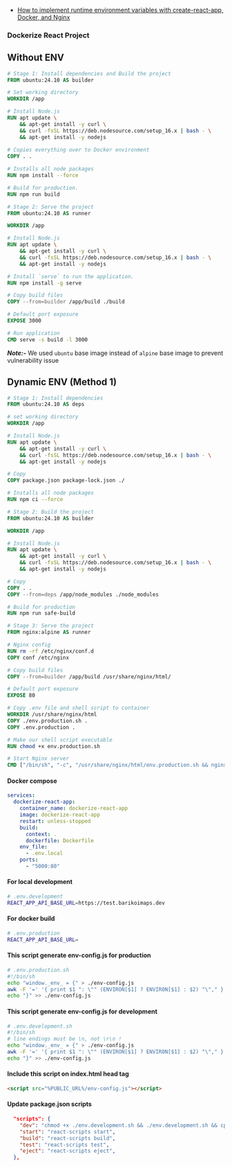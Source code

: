 - [How to implement runtime environment variables with create-react-app, Docker, and Nginx](https://medium.com/free-code-camp/how-to-implement-runtime-environment-variables-with-create-react-app-docker-and-nginx-7f9d42a91d70)

### Dockerize React Project
## Without ENV
```Dockerfile
# Stage 1: Install dependencies and Build the project
FROM ubuntu:24.10 AS builder

# Set working directory
WORKDIR /app

# Install Node.js
RUN apt update \
    && apt-get install -y curl \
    && curl -fsSL https://deb.nodesource.com/setup_16.x | bash - \
    && apt-get install -y nodejs
    
# Copies everything over to Docker environment
COPY . .

# Installs all node packages
RUN npm install --force

# Build for production.
RUN npm run build

# Stage 2: Serve the project
FROM ubuntu:24.10 AS runner

WORKDIR /app

# Install Node.js
RUN apt update \
    && apt-get install -y curl \
    && curl -fsSL https://deb.nodesource.com/setup_16.x | bash - \
    && apt-get install -y nodejs

# Install `serve` to run the application.
RUN npm install -g serve

# Copy build files
COPY --from=builder /app/build ./build

# Default port exposure
EXPOSE 3000

# Run application
CMD serve -s build -l 3000
```
***Note:-*** We used `ubuntu` base image instead of `alpine` base image to prevent vulnerability issue

## Dynamic ENV (Method 1)
```Dockerfile
# Stage 1: Install dependencies
FROM ubuntu:24.10 AS deps

# set working directory
WORKDIR /app

# Install Node.js
RUN apt update \
    && apt-get install -y curl \
    && curl -fsSL https://deb.nodesource.com/setup_16.x | bash - \
    && apt-get install -y nodejs

# Copy
COPY package.json package-lock.json ./

# Installs all node packages
RUN npm ci --force

# Stage 2: Build the project
FROM ubuntu:24.10 AS builder

WORKDIR /app

# Install Node.js
RUN apt update \
    && apt-get install -y curl \
    && curl -fsSL https://deb.nodesource.com/setup_16.x | bash - \
    && apt-get install -y nodejs

# Copy
COPY . .
COPY --from=deps /app/node_modules ./node_modules

# Build for production
RUN npm run safe-build

# Stage 3: Serve the project
FROM nginx:alpine AS runner

# Nginx config
RUN rm -rf /etc/nginx/conf.d
COPY conf /etc/nginx

# Copy build files
COPY --from=builder /app/build /usr/share/nginx/html/

# Default port exposure
EXPOSE 80

# Copy .env file and shell script to container
WORKDIR /usr/share/nginx/html
COPY ./env.production.sh .
COPY .env.production .

# Make our shell script executable
RUN chmod +x env.production.sh

# Start Nginx server
CMD ["/bin/sh", "-c", "/usr/share/nginx/html/env.production.sh && nginx -g \"daemon off;\""]
```

#### Docker compose
```yaml
services:
  dockerize-react-app:
    container_name: dockerize-react-app
    image: dockerize-react-app
    restart: unless-stopped
    build:
      context: .
      dockerfile: Dockerfile
    env_file:
      - .env.local
    ports:
      - "5000:80"
```

#### For local development
```sh
# .env.development
REACT_APP_API_BASE_URL=https://test.barikoimaps.dev
```

#### For docker build
```sh
# .env.production
REACT_APP_API_BASE_URL=
```
#### This script generate env-config.js for production
```sh
# .env.production.sh
#!/bin/sh
echo "window._env_ = {" > ./env-config.js
awk -F '=' '{ print $1 ": \"" (ENVIRON[$1] ? ENVIRON[$1] : $2) "\"," }' ./.env.production >> ./env-config.js
echo "}" >> ./env-config.js
```

#### This script generate env-config.js for development
```sh
# .env.development.sh
#!/bin/sh
# line endings must be \n, not \r\n !
echo "window._env_ = {" > ./env-config.js
awk -F '=' '{ print $1 ": \"" (ENVIRON[$1] ? ENVIRON[$1] : $2) "\"," }' ./.env.development >> ./env-config.js
echo "}" >> ./env-config.js
```
#### Include this script on index.html head tag
```html
<script src="%PUBLIC_URL%/env-config.js"></script>
```

#### Update package.json scripts
```json
  "scripts": {
    "dev": "chmod +x ./env.development.sh && ./env.development.sh && cp env-config.js ./public/ && react-scripts start",
    "start": "react-scripts start",
    "build": "react-scripts build",
    "test": "react-scripts test",
    "eject": "react-scripts eject",
  },
```
